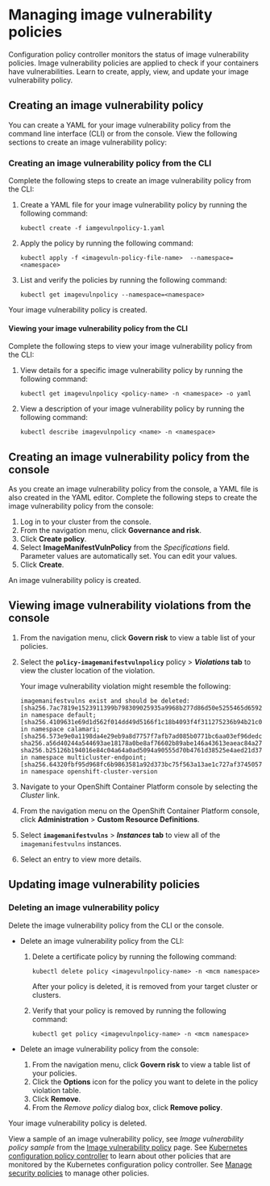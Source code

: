 # Managing image vulnerability policies 

Configuration policy controller monitors the status of image vulnerability policies. Image vulnerability policies are applied to check if your containers have vulnerabilities. Learn to create, apply, view, and update your image vulnerability policy. 

## Creating an image vulnerability policy 

You can create a YAML for your image vulnerability policy from the command line interface (CLI) or from the console. View the following sections to create an image vulnerability policy: 

### Creating an image vulnerability policy from the CLI

Complete the following steps to create an image vulnerability policy from the CLI:

1. Create a YAML file for your image vulnerability policy by running the following command:

   ```
   kubectl create -f iamgevulnpolicy-1.yaml
   ```

2. Apply the policy by running the following command:

   ```
   kubectl apply -f <imagevuln-policy-file-name>  --namespace=<namespace>
   ```

3. List and verify the policies by running the following command:

   ```
   kubectl get imagevulnpolicy --namespace=<namespace>
   ```

Your image vulnerability policy is created. 

#### Viewing your image vulnerability policy from the CLI 

Complete the following steps to view your image vulnerability policy from the CLI:

1. View details for a specific image vulnerability policy by running the following command:

   ```
   kubectl get imagevulnpolicy <policy-name> -n <namespace> -o yaml
   ```

2. View a description of your image vulnerability policy by running the following command:

   ```
   kubectl describe imagevulnpolicy <name> -n <namespace>
   ```

## Creating an image vulnerability policy from the console

As you create an image vulnerability policy from the console, a YAML file is also created in the YAML editor. Complete the following steps to create the image vulnerability policy from the console:

1. Log in to your cluster from the console.
2. From the navigation menu, click **Governance and risk**.
3. Click **Create policy**.
4. Select **ImageManifestVulnPolicy** from the _Specifications_ field. Parameter values are automatically set. You can edit your values.
5. Click **Create**.

An image vulnerability policy is created.

## Viewing image vulnerability violations from the console

1. From the navigation menu, click **Govern risk** to view a table list of your policies.
2. Select the **`policy-imagemanifestvulnpolicy`** policy > **_Violations_ tab** to view the cluster location of the violation.

   Your image vulnerability violation might resemble the following:

   ```
   imagemanifestvulns exist and should be deleted: [sha256.7ac7819e1523911399b798309025935a9968b277d86d50e5255465d6592c0266] in namespace default; [sha256.4109631e69d1d562f014dd49d5166f1c18b4093f4f311275236b94b21c0041c0] in namespace calamari; [sha256.573e9e0a1198da4e29eb9a8d7757f7afb7ad085b0771bc6aa03ef96dedc5b743, sha256.a56d40244a544693ae18178a0be8af76602b89abe146a43613eaeac84a27494e, sha256.b25126b194016e84c04a64a0ad5094a90555d70b4761d38525e4aed21d372820] in namespace multicluster-endpoint; [sha256.64320fbf95d968fc6b9863581a92d373bc75f563a13ae1c727af37450579f61a] in namespace openshift-cluster-version
   ```

3. Navigate to your OpenShift Container Platform console by selecting the _Cluster_ link.

4. From the navigation menu on the OpenShift Container Platform console, click **Administration** > **Custom Resource Definitions**.

5. Select **`imagemanifestvulns`** > **_Instances_ tab** to view all of the `imagemanifestvulns` instances.

6. Select an entry to view more details.

## Updating image vulnerability policies

### Deleting an image vulnerability policy

Delete the image vulnerability policy from the CLI or the console. 

* Delete an image vulnerability policy from the CLI:

  1. Delete a certificate policy by running the following command: <!--verify command `namespace`-->

      ```
      kubectl delete policy <imagevulnpolicy-name> -n <mcm namespace>  
      ```

      After your policy is deleted, it is removed from your target cluster or clusters.

  2. Verify that your policy is removed by running the following command:

      ```
      kubectl get policy <imagevulnpolicy-name> -n <mcm namespace>
      ```
      
* Delete an image vulnerability policy from the console:

  1. From the navigation menu, click **Govern risk** to view a table list of your policies.
  2. Click the **Options** icon for the policy you want to delete in the policy violation table.
  3. Click **Remove**.
  4. From the _Remove policy_ dialog box, click **Remove policy**.

Your image vulnerability policy is deleted.

View a sample of an image vulnerability policy, see _Image vulnerability policy sample_ from the [Image vulnerability policy](image_vuln_policy.md) page. See [Kubernetes configuration policy controller](config_policy_ctrl.md) to learn about other policies that are monitored by the Kubernetes configuration policy controller. See [Manage security policies](manage_policy_overview.md) to manage other policies.
